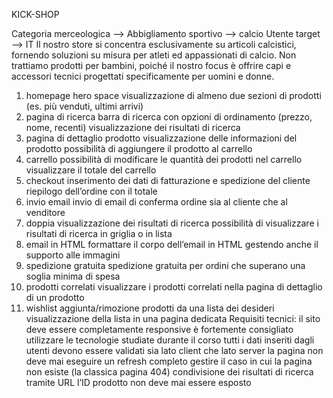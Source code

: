 KICK-SHOP

Categoria merceologica --> Abbigliamento sportivo —> calcio
Utente target —> IT
Il nostro store si concentra esclusivamente su articoli calcistici, fornendo
soluzioni su misura per atleti ed appassionati di calcio. Non trattiamo prodotti
per bambini, poiché il nostro focus è offrire capi e accessori tecnici progettati
specificamente per uomini e donne.
1. homepage
hero space
visualizzazione di almeno due sezioni di prodotti (es. più venduti, ultimi arrivi)
2. pagina di ricerca
barra di ricerca con opzioni di ordinamento (prezzo, nome, recenti)
visualizzazione dei risultati di ricerca
3. pagina di dettaglio prodotto
visualizzazione delle informazioni del prodotto
possibilità di aggiungere il prodotto al carrello
4. carrello
possibilità di modificare le quantità dei prodotti nel carrello
visualizzare il totale del carrello
5. checkout
inserimento dei dati di fatturazione e spedizione del cliente
riepilogo dell’ordine con il totale
6. invio email
invio di email di conferma ordine sia al cliente che al venditore
7. doppia visualizzazione dei risultati di ricerca
possibilità di visualizzare i risultati di ricerca in griglia o in lista
8. email in HTML
formattare il corpo dell’email in HTML gestendo anche il supporto alle
immagini
9. spedizione gratuita
spedizione gratuita per ordini che superano una soglia minima di spesa
10. prodotti correlati
visualizzare i prodotti correlati nella pagina di dettaglio di un prodotto
11. wishlist
aggiunta/rimozione prodotti da una lista dei desideri
visualizzazione della lista in una pagina dedicata
Requisiti tecnici:
il sito deve essere completamente responsive
è fortemente consigliato utilizzare le tecnologie studiate durante il corso
tutti i dati inseriti dagli utenti devono essere validati sia lato client che lato
server
la pagina non deve mai eseguire un refresh completo
gestire il caso in cui la pagina non esiste (la classica pagina 404)
condivisione dei risultati di ricerca tramite URL
l’ID prodotto non deve mai essere esposto